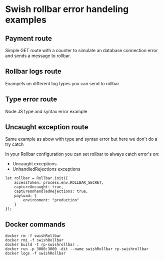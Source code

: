 # Swish rollbar error handeling examples

## Payment route
Simple GET route with a counter to simulate an database connection error and sends a message to rollbar.

## Rollbar logs route
Exampels on different log types you can send to rollbar

## Type error route
Node JS type and syntax error example

## Uncaught exception route
Same example as abow with type and syntax error but here we don't do a try catch

In your Rollbar configuration you can set rollbar to always catch error's on:
- Uncaught exceptions
- UnhandledRejections exceptions

```
let rollbar = Rollbar.init({ 
    accessToken: process.env.ROLLBAR_SECRET,
    captureUncaught: true,
    captureUnhandledRejections: true,
    payload: {
        environment: "production"
    }
});
```

## Docker commands
```
docker rm -f swishRollbar
docker rmi -f swishRollbar
docker build -t rp-swishrollbar .
docker run -p 3000:3000 -dit --name swishRollbar rp-swishrollbar
docker logs -f swishRollbar
```